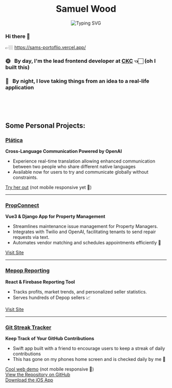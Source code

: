 <h1 align="center">Samuel Wood</h1>

<p align="center">
    <img src="https://readme-typing-svg.demolab.com?font=Inter&weight=700&size=26&duration=10000&pause=2200&color=D0D0D0&center=true&vCenter=true&repeat=true&width=1000&height=80&lines=Software+Developer" alt="Typing SVG" />
</p>

<h3>
  Hi there 👋
</h3>
<p> 👉🏼 <a href="https://sams-portoflio.vercel.app/">
  https://sams-portoflio.vercel.app/
  </a>
</p>

<h3>🌞 &nbsp; By day, I'm the lead frontend developer at <a href="https://ckcollab.com/">CKC</a> 👈🏻 (oh I built this)</h3>
<h3>🌙 &nbsp; By night, I love taking things from an idea to a real-life application</h3>

<br><br><br>

<h2>Some Personal Projects:</h2>

<h3><a href="https://www.platica.xyz/">Plática</a></h3>
<b>Cross-Language Communication Powered by OpenAI</b>
<ul>
  <li>Experience real-time translation allowing enhanced communication between two people who share different native languages</li>
  <li>Available now for users to try and communicate globally without constraints.</li>
</ul>
<a href="https://www.platica.xyz/">Try her out</a> (not mobile responsive yet 📵)

<hr>

<h3><a href="https://propconnect.io">PropConnect</a></h3>
<b>Vue3 & Django App for Property Management</b>
<ul>
  <li>Streamlines maintenance issue management for Property Managers.</li>
  <li>Integrates with Twilio and OpenAI, facilitating tenants to send repair requests via text.</li>
  <li>Automates vendor matching and schedules appointments efficiently 📅</li>
</ul>
<a href="https://propconnect.io">Visit Site</a>


<hr>

<h3><a href="https://www.mepopreports.com">Mepop Reporting</a></h3>
<b>React & Firebase Reporting Tool</b>
<ul>
  <li>Tracks profits, market trends, and personalized seller statistics.</li>
  <li>Serves hundreds of Depop sellers 📈</li>
</ul>
<a href="https://www.mepopreports.com">Visit Site</a>

<hr>

<h3><a href="https://git-streak-tracker.herokuapp.com/">Git Streak Tracker</a></h3>
<b>Keep Track of Your GitHub Contributions</b>
<ul>
  <li>Swift app built with a friend to encourage users to keep a streak of daily contributions</li>
  <li>This has gone on my phones home screen and is checked daily by me 📲</li>
</ul>

<a href="https://git-streak-tracker.herokuapp.com/">Cool web demo</a> (not mobile responsive 📵)<br>
<a href="https://github.com/gibsonbailey/git-streak-tracker">View the Repository on GitHub</a><br>
<a href="https://apps.apple.com/us/app/git-streak-tracker/id1663708723">Download the iOS App</a>
